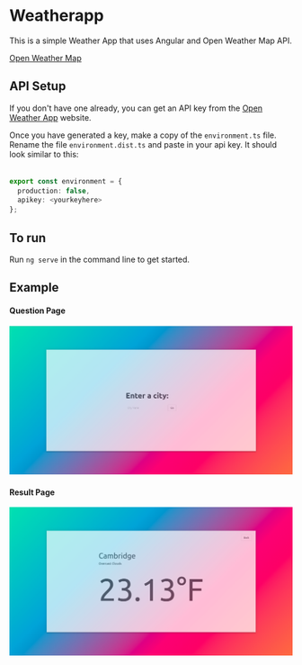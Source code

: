 # Weatherapp

This is a simple Weather App that uses Angular and Open Weather Map API.

[Open Weather Map](https://openweathermap.org) 

## API Setup
If you don't have one already, you can get an API key from the [Open Weather App](https://openweathermap.org/api) website. 

Once you have generated a key, make a copy of the `environment.ts` file. Rename the file `environment.dist.ts` and paste in your api key. It should look similar to this: 

```typescript

export const environment = {
  production: false,
  apikey: <yourkeyhere>
};

```

## To run
Run `ng serve` in the command line to get started.

## Example

#### Question Page
![](img/frontpage.png)

#### Result Page
![](img/results.png)


